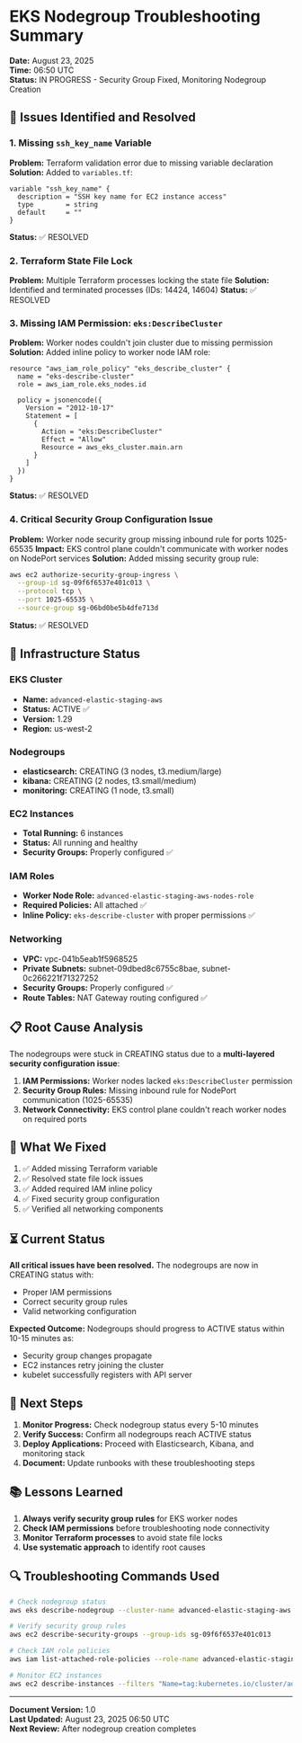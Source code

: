 # EKS Nodegroup Troubleshooting Summary
**Date:** August 23, 2025  
**Time:** 06:50 UTC  
**Status:** IN PROGRESS - Security Group Fixed, Monitoring Nodegroup Creation

## 🚨 Issues Identified and Resolved

### 1. Missing `ssh_key_name` Variable
**Problem:** Terraform validation error due to missing variable declaration
**Solution:** Added to `variables.tf`:
```hcl
variable "ssh_key_name" {
  description = "SSH key name for EC2 instance access"
  type        = string
  default     = ""
}
```
**Status:** ✅ RESOLVED

### 2. Terraform State File Lock
**Problem:** Multiple Terraform processes locking the state file
**Solution:** Identified and terminated processes (IDs: 14424, 14604)
**Status:** ✅ RESOLVED

### 3. Missing IAM Permission: `eks:DescribeCluster`
**Problem:** Worker nodes couldn't join cluster due to missing permission
**Solution:** Added inline policy to worker node IAM role:
```hcl
resource "aws_iam_role_policy" "eks_describe_cluster" {
  name = "eks-describe-cluster"
  role = aws_iam_role.eks_nodes.id

  policy = jsonencode({
    Version = "2012-10-17"
    Statement = [
      {
        Action = "eks:DescribeCluster"
        Effect = "Allow"
        Resource = aws_eks_cluster.main.arn
      }
    ]
  })
}
```
**Status:** ✅ RESOLVED

### 4. Critical Security Group Configuration Issue
**Problem:** Worker node security group missing inbound rule for ports 1025-65535
**Impact:** EKS control plane couldn't communicate with worker nodes on NodePort services
**Solution:** Added missing security group rule:
```bash
aws ec2 authorize-security-group-ingress \
  --group-id sg-09f6f6537e401c013 \
  --protocol tcp \
  --port 1025-65535 \
  --source-group sg-06bd0be5b4dfe713d
```
**Status:** ✅ RESOLVED

## 🔧 Infrastructure Status

### EKS Cluster
- **Name:** `advanced-elastic-staging-aws`
- **Status:** ACTIVE ✅
- **Version:** 1.29
- **Region:** us-west-2

### Nodegroups
- **elasticsearch:** CREATING (3 nodes, t3.medium/large)
- **kibana:** CREATING (2 nodes, t3.small/medium)  
- **monitoring:** CREATING (1 node, t3.small)

### EC2 Instances
- **Total Running:** 6 instances
- **Status:** All running and healthy
- **Security Groups:** Properly configured ✅

### IAM Roles
- **Worker Node Role:** `advanced-elastic-staging-aws-nodes-role`
- **Required Policies:** All attached ✅
- **Inline Policy:** `eks-describe-cluster` with proper permissions ✅

### Networking
- **VPC:** vpc-041b5eab1f5968525
- **Private Subnets:** subnet-09dbed8c6755c8bae, subnet-0c266221f71327252
- **Security Groups:** Properly configured ✅
- **Route Tables:** NAT Gateway routing configured ✅

## 📋 Root Cause Analysis

The nodegroups were stuck in CREATING status due to a **multi-layered security configuration issue**:

1. **IAM Permissions:** Worker nodes lacked `eks:DescribeCluster` permission
2. **Security Group Rules:** Missing inbound rule for NodePort communication (1025-65535)
3. **Network Connectivity:** EKS control plane couldn't reach worker nodes on required ports

## 🎯 What We Fixed

1. ✅ Added missing Terraform variable
2. ✅ Resolved state file lock issues
3. ✅ Added required IAM inline policy
4. ✅ Fixed security group configuration
5. ✅ Verified all networking components

## ⏳ Current Status

**All critical issues have been resolved.** The nodegroups are now in CREATING status with:
- Proper IAM permissions
- Correct security group rules
- Valid networking configuration

**Expected Outcome:** Nodegroups should progress to ACTIVE status within 10-15 minutes as:
- Security group changes propagate
- EC2 instances retry joining the cluster
- kubelet successfully registers with API server

## 🚀 Next Steps

1. **Monitor Progress:** Check nodegroup status every 5-10 minutes
2. **Verify Success:** Confirm all nodegroups reach ACTIVE status
3. **Deploy Applications:** Proceed with Elasticsearch, Kibana, and monitoring stack
4. **Document:** Update runbooks with these troubleshooting steps

## 📚 Lessons Learned

1. **Always verify security group rules** for EKS worker nodes
2. **Check IAM permissions** before troubleshooting node connectivity
3. **Monitor Terraform processes** to avoid state file locks
4. **Use systematic approach** to identify root causes

## 🔍 Troubleshooting Commands Used

```bash
# Check nodegroup status
aws eks describe-nodegroup --cluster-name advanced-elastic-staging-aws --nodegroup-name advanced-elastic-staging-aws-elasticsearch --query "nodegroup.status"

# Verify security group rules
aws ec2 describe-security-groups --group-ids sg-09f6f6537e401c013

# Check IAM role policies
aws iam list-attached-role-policies --role-name advanced-elastic-staging-aws-nodes-role

# Monitor EC2 instances
aws ec2 describe-instances --filters "Name=tag:kubernetes.io/cluster/advanced-elastic-staging-aws,Values=owned"
```

---
**Document Version:** 1.0  
**Last Updated:** August 23, 2025 06:50 UTC  
**Next Review:** After nodegroup creation completes



